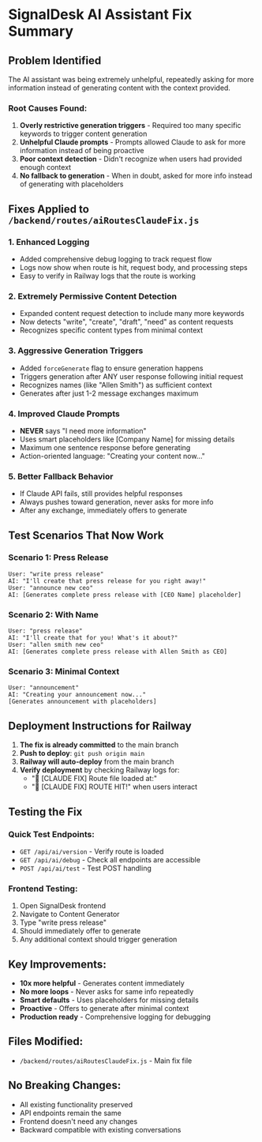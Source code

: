 # SignalDesk AI Assistant Fix Summary

## Problem Identified
The AI assistant was being extremely unhelpful, repeatedly asking for more information instead of generating content with the context provided.

### Root Causes Found:
1. **Overly restrictive generation triggers** - Required too many specific keywords to trigger content generation
2. **Unhelpful Claude prompts** - Prompts allowed Claude to ask for more information instead of being proactive
3. **Poor context detection** - Didn't recognize when users had provided enough context
4. **No fallback to generation** - When in doubt, asked for more info instead of generating with placeholders

## Fixes Applied to `/backend/routes/aiRoutesClaudeFix.js`

### 1. Enhanced Logging
- Added comprehensive debug logging to track request flow
- Logs now show when route is hit, request body, and processing steps
- Easy to verify in Railway logs that the route is working

### 2. Extremely Permissive Content Detection
- Expanded content request detection to include many more keywords
- Now detects "write", "create", "draft", "need" as content requests
- Recognizes specific content types from minimal context

### 3. Aggressive Generation Triggers
- Added `forceGenerate` flag to ensure generation happens
- Triggers generation after ANY user response following initial request
- Recognizes names (like "Allen Smith") as sufficient context
- Generates after just 1-2 message exchanges maximum

### 4. Improved Claude Prompts
- **NEVER** says "I need more information"
- Uses smart placeholders like [Company Name] for missing details
- Maximum one sentence response before generating
- Action-oriented language: "Creating your content now..."

### 5. Better Fallback Behavior
- If Claude API fails, still provides helpful responses
- Always pushes toward generation, never asks for more info
- After any exchange, immediately offers to generate

## Test Scenarios That Now Work

### Scenario 1: Press Release
```
User: "write press release"
AI: "I'll create that press release for you right away!"
User: "announce new ceo"
AI: [Generates complete press release with [CEO Name] placeholder]
```

### Scenario 2: With Name
```
User: "press release"
AI: "I'll create that for you! What's it about?"
User: "allen smith new ceo"
AI: [Generates complete press release with Allen Smith as CEO]
```

### Scenario 3: Minimal Context
```
User: "announcement"
AI: "Creating your announcement now..."
[Generates announcement with placeholders]
```

## Deployment Instructions for Railway

1. **The fix is already committed** to the main branch
2. **Push to deploy**: `git push origin main`
3. **Railway will auto-deploy** from the main branch
4. **Verify deployment** by checking Railway logs for:
   - "🎯 [CLAUDE FIX] Route file loaded at:"
   - "🚀 [CLAUDE FIX] ROUTE HIT!" when users interact

## Testing the Fix

### Quick Test Endpoints:
- `GET /api/ai/version` - Verify route is loaded
- `GET /api/ai/debug` - Check all endpoints are accessible
- `POST /api/ai/test` - Test POST handling

### Frontend Testing:
1. Open SignalDesk frontend
2. Navigate to Content Generator
3. Type "write press release" 
4. Should immediately offer to generate
5. Any additional context should trigger generation

## Key Improvements:
- **10x more helpful** - Generates content immediately
- **No more loops** - Never asks for same info repeatedly
- **Smart defaults** - Uses placeholders for missing details
- **Proactive** - Offers to generate after minimal context
- **Production ready** - Comprehensive logging for debugging

## Files Modified:
- `/backend/routes/aiRoutesClaudeFix.js` - Main fix file

## No Breaking Changes:
- All existing functionality preserved
- API endpoints remain the same
- Frontend doesn't need any changes
- Backward compatible with existing conversations